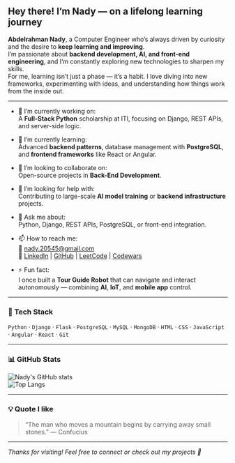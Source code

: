 ## Hey there! I’m Nady — on a lifelong learning journey

**Abdelrahman Nady**, a Computer Engineer who’s always driven by curiosity and the desire to **keep learning and improving**.  
I’m passionate about **backend development, AI, and front-end engineering**, and I’m constantly exploring new technologies to sharpen my skills.  
For me, learning isn’t just a phase — it’s a habit. I love diving into new frameworks, experimenting with ideas, and understanding how things work from the inside out.

---

- 🔭 I’m currently working on:  
  A **Full-Stack Python** scholarship at ITI, focusing on Django, REST APIs, and server-side logic.

- 🌱 I’m currently learning:  
  Advanced **backend patterns**, database management with **PostgreSQL**, and **frontend frameworks** like React or Angular.

- 👯 I’m looking to collaborate on:  
  Open-source projects in **Back-End Development**.
  
- 🤔 I’m looking for help with:  
  Contributing to large-scale **AI model training** or **backend infrastructure** projects.

- 💬 Ask me about:  
  Python, Django, REST APIs, PostgreSQL, or front-end integration.

- 📫 How to reach me:  
  📧 [nady.20545@gmail.com](mailto:nady.20545@gmail.com)  
  🔗 [LinkedIn](https://www.linkedin.com/in/abdelrahman-nady-02576424a/) | [GitHub](https://github.com/Abdo-Nady) | [LeetCode](https://leetcode.com/u/abdo-nady/) | [Codewars](https://www.codewars.com/users/Abdo-Nady)

- ⚡ Fun fact:  
  I once built a **Tour Guide Robot** that can navigate and interact autonomously — combining **AI**, **IoT**, and **mobile app** control.

---

### 🧰 Tech Stack
`Python` · `Django` · `Flask` · `PostgreSQL` · `MySQL` · `MongoDB` · `HTML` · `CSS` · `JavaScript` · `Angular` · `React` · `Git`

---

### 📊 GitHub Stats
![Nady's GitHub stats](https://github-readme-stats.vercel.app/api?username=Abdo-Nady&show_icons=true&theme=tokyonight&count_private=true)  
![Top Langs](https://github-readme-stats.vercel.app/api/top-langs/?username=Abdo-Nady&layout=compact&theme=tokyonight)

---

### 💡 Quote I like
> “The man who moves a mountain begins by carrying away small stones.” — Confucius

---

*Thanks for visiting! Feel free to connect or check out my projects 🚀*
